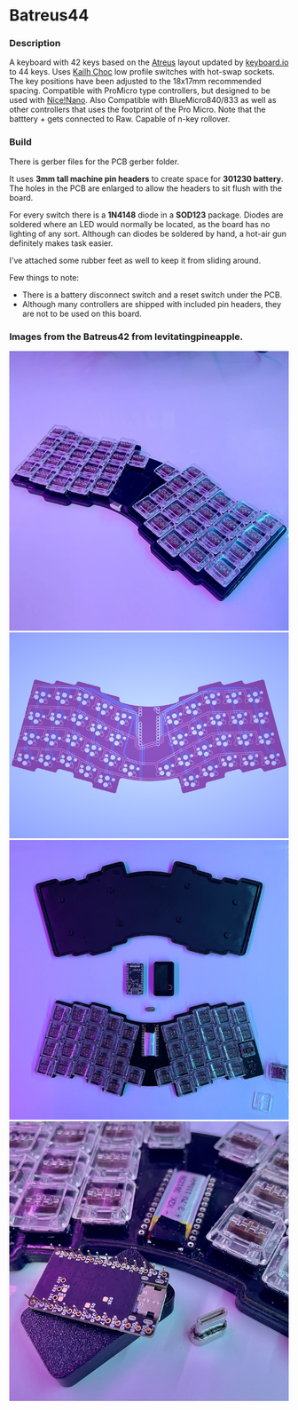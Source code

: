 # Batreus44

### Description
A keyboard with 42 keys based on the [Atreus](https://atreus.technomancy.us) layout updated by [keyboard.io](https://shop.keyboard.io/collections/keyboardio-atreus/products/keyboardio-atreus) to 44 keys. Uses [Kailh Choc](http://www.kailh.com/en/Products/Ks/CS/) low profile switches with hot-swap sockets. The key positions have been adjusted to the 18x17mm recommended spacing.  Compatible with ProMicro type controllers, but designed to be used with [Nice!Nano](https://nicekeyboards.com/nice-nano). Also Compatible with BlueMicro840/833 as well as other controllers that uses the footprint of the Pro Micro. Note that the batttery + gets connected to Raw.  Capable of n-key rollover.

### Build
There is gerber files for the PCB gerber folder.

It uses **3mm tall machine pin headers** to create space for **301230 battery**. The holes in the PCB are enlarged to allow the headers to sit flush with the board.

For every switch there is a **1N4148** diode in a **SOD123** package. Diodes are soldered where an LED would normally be located, as the board has no lighting of any sort. Although can diodes be soldered by hand, a hot-air gun definitely makes task easier.


I've attached some rubber feet as well to keep it from sliding around.

Few things to note:
- There is a battery disconnect switch and a reset switch under the PCB.
- Although many controllers are shipped with included pin headers, they are not to be used on this board.

### Images from the Batreus42 from levitatingpineapple.
![Pcb layout](docs/photos/0.jpg)
![Pcb layout](docs/photos/1.jpg)
![Pcb layout](docs/photos/2.jpg)
![Pcb layout](docs/photos/3.jpg)